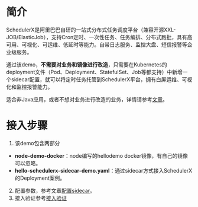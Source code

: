# 简介
SchedulerX是阿里巴巴自研的一站式分布式任务调度平台（兼容开源XXL-JOB/ElasticJob），支持Cron定时、一次性任务、任务编排、分布式跑批，具有高可用、可视化、可运维、低延时等能力。自带日志服务、监控大盘、短信报警等企业级服务。

通过该demo，**不需要对业务和镜像进行改造**，只需要在Kubernetes的deployment文件（Pod、Deployment、StatefulSet、Job等都支持）中新增一个sidecar配置，就可以将定时任务托管到SchedulerX平台，拥有白屏运维、可视化和监控报警能力。

适合非Java应用，或者不想对业务进行改造的业务，详情请参考[文章](https://developer.aliyun.com/article/894962)。

# 接入步骤

1. 该demo包含两部分  
  * **node-demo-docker**：node编写的hellodemo docker镜像，有自己的镜像可以忽略。
  * **hello-schedulerx-sidecar-demo.yaml**：通过sidecar方式接入SchedulerX的Deployment案例。
2. 配置参数，参考文章[配置sidecar](https://developer.aliyun.com/article/894962#slide-3)。
3. 接入验证参考[接入验证](https://developer.aliyun.com/article/894962#slide-4)